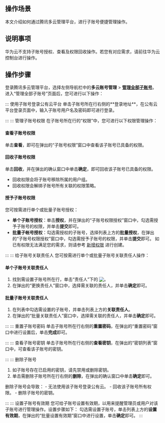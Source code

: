 ## 操作场景
本文介绍如何通过腾讯多云管理平台，进行子账号便捷管理操作。

## 说明事项
华为云不支持子账号授权、查看及权限回收操作。若您有对应需求，请前往华为云控制台进行操作。


## 操作步骤
登录腾讯多云管理平台，选择左侧导航栏中的**多云账号管理** > **[管理全部子账号](https://cmp.tencent.cn/account/sub-account)**。进入“管理全部子账号”页面后，您可进行以下操作：

<dx-accordion>
::: 使用子账号登录公有云平台
单击子账号所在行右侧的**登录地址**，在公有云平台登录页面中，输入子账号用户名及密码即可进行登录。


:::
::: 管理子账号权限
在子账号所在行的“权限”中，您可进行以下权限管理操作：
#### 查看子账号权限 
单击**查看**，即可在弹出的“子账号权限”窗口中查看该子账号已具备的权限。

#### 回收子账号权限
单击**回收**，并在弹出的确认窗口中单击**确定**，即可回收该子账号已具备的权限。
<dx-alert infotype="explain" title="">
- 回收权限会将子账号移除所属的用户组。
- 回收权限会解绑子账号所有关联的权限策略。
</dx-alert>

#### 授予子账号权限
您可按需进行单个或批量子账号授权：
- **单个子账号授权**：单击**授权**，并在弹出的“子账号权限授权”窗口中，勾选需授予子账号的权限，并单击**提交**即可。
- **批量子帐号授权**：勾选需授权的子账号，选择列表上方的**批量授权**，在弹出的“子账号权限授权”窗口中，勾选需授予子账号的权限，并单击**提交**即可。
如已有权限无法满足您的需求，则请参考 [新增权限](https://cloud.tencent.com/document/product/1522/66822#addPermissions) 进行创建。

:::
::: 给子账号关联责任人
您可按需进行单个或批量子账号关联责任人操作：

#### 单个子账号关联责任人
1. 找到需设置子账号所在行，单击“责任人”下的 <img src="https://qcloudimg.tencent-cloud.cn/raw/be3c3a720d1da9f6dc7413ba47903c09.png" style="margin:-3px 0px"/>。
2. 在弹出的“更换责任人”窗口中，选择需关联的责任人，并单击**确定**即可。

#### 批量子账号关联责任人
1. 在列表中勾选需设置的子账号，并单击列表上方的**关联责任人**。
2. 在弹出的“批量关联责任人”窗口中，选择需关联的责任人，并单击**确定**即可。


:::
::: 重置子账号密码
单击子账号所在行右侧的**重置密码**，在弹出的“重置密码”窗口中进行设置后，单击**完成**即可。


:::
::: 查看子账号密钥
单击子账号所在行右侧的**查看密钥**，在弹出的“密钥列表”窗口中，可查看该子账号的密钥。


:::
::: 删除子账号
1. 如子账号存在已启用的密钥，请先禁用或删除密钥。
2. 单击需删除子账号所在行右侧的**删除**，在弹出的确认窗口中单击**确定**即可。

<dx-alert infotype="notice" title="">
删除子账号会导致：
 - 无法使用该子账号登录公有云。
 - 回收该子账号所有权限。
 - 删除子账号的密钥。
</dx-alert>



:::
::: 设置子账号有效期
您可给子账号设置有效期，以用来提醒管理员或用户对该子账号进行管理操作。设置步骤如下：
勾选需设置子账号，单击列表上方的**设置有效期**，在弹出的“批量设置有效期”窗口中进行设置，单击**确定**即可。
:::
</dx-accordion>


